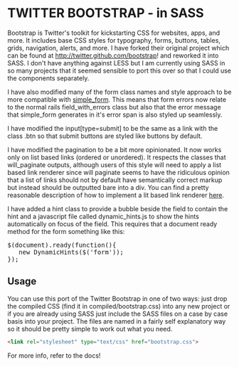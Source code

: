 TWITTER BOOTSTRAP - in SASS
=================

Bootstrap is Twitter's toolkit for kickstarting CSS for websites, apps, and more. It includes base CSS styles for typography, forms, buttons, tables, grids, navigation, alerts, and more. I have forked their original project which can be found at http://twitter.github.com/bootstrap! and reworked it into SASS. I don't have anything against LESS but I am currently using SASS in so many projects that it seemed sensible to port this over so that I could use the components separately.

I have also modified many of the form class names and style approach to be more compatible with 
<a href="http://github.com/plataformatec/simple_form">simple_form</a>. This means that form errors now relate to 
the normal rails field_with_errors class but also that the error message that simple_form generates in it's
error span is also styled up seamlessly.

I have modified the input[type=submit] to be the same as a link with the class .btn so that submit buttons are styled like buttons by
default.

I have modified the pagination to be a bit more opinionated. It now works only on list based links (ordered or unordered). It respects the
classes that will_paginate outputs, although users of this style will need to apply a list based link renderer since will paginate seems
to have the ridiculous opinion that a list of links should not by default have semantically correct markup but instead should be
outputted bare into a div. You can find a pretty reasonable description of how to implement a lit based link renderer 
<a href="http://thewebfellas.com/blog/2008/8/3/roll-your-own-pagination-links-with-will_paginate">here</a>.

I have added a hint class to provide a bubble beside the field to contain the hint and a javascript file called dynamic_hints.js to show the hints automatically on focus of the field. This requires that a document ready method
for the form something like this:
<pre>
$(document).ready(function(){
   new DynamicHints($('form'));
});
</pre>

Usage
-----

You can use this port of the Twitter Bootstrap in one of two ways: just drop the compiled CSS (find it in compiled/bootstrap.css) into any new project or if you are already using SASS just include the SASS files on a case by case basis into your project. The files are named in a fairly self explanatory way so it should be pretty simple to work out what you need. 


``` html
<link rel="stylesheet" type="text/css" href="bootstrap.css">
```

For more info, refer to the docs!